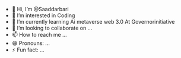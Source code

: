 - 👋 Hi, I’m @Saaddarbari
- 👀 I’m interested in Coding
- 🌱 I’m currently learning Ai metaverse web 3.0 At Governorinitiative
- 💞️ I’m looking to collaborate on ...
- 📫 How to reach me ...
- 😄 Pronouns: ...
- ⚡ Fun fact: ...

<!---
Saaddarbari/Saaddarbari is a ✨ special ✨ repository because its `README.md` (this file) appears on your GitHub profile.
You can click the Preview link to take a look at your changes.
--->
